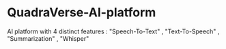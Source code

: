 # QuadraVerse-AI-platform
AI platform with 4 distinct features : "Speech-To-Text" , "Text-To-Speech" , "Summarization" , "Whisper"
